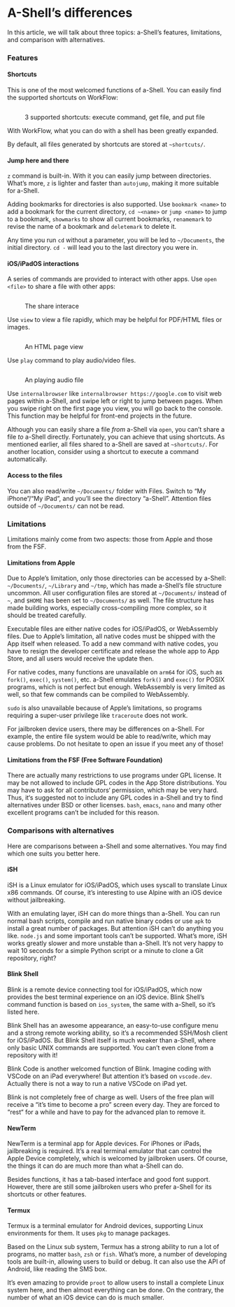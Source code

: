 # A-Shell’s differences

In this article, we will talk about three topics: a-Shell’s features, limitations, and comparison with alternatives.

### Features

#### Shortcuts

This is one of the most welcomed functions of a-Shell. You can easily find the supported shortcuts on WorkFlow:

<figure><img src="../.gitbook/assets/52D449EE-B42E-4AC7-B5EA-89CB287D8FA7.jpeg" alt=""><figcaption><p>3 supported shortcuts: execute command, get file, and put file</p></figcaption></figure>

With WorkFlow, what you can do with a shell has been greatly expanded.

By default, all files generated by shortcuts are stored at `~shortcuts/`.

#### Jump here and there

`z` command is built-in. With it you can easily jump between directories. What’s more, `z` is lighter and faster than `autojump`, making it more suitable for a-Shell.

Adding bookmarks for directories is also supported. Use `bookmark <name>` to add a bookmark for the current directory, `cd ~<name>` or `jump <name>` to jump to a bookmark, `showmarks` to show all current bookmarks, `renamemark` to revise the name of a bookmark and `deletemark` to delete it.

Any time you run `cd` without a parameter, you will be led to `~/Documents`, the initial directory. `cd -` will lead you to the last directory you were in.

#### iOS/iPadOS interactions

A series of commands are provided to interact with other apps. Use `open <file>` to share a file with other apps:

<figure><img src="../.gitbook/assets/626A2672-C4E6-4F3C-8FAD-EEAEC60882AE.jpeg" alt=""><figcaption><p>The share interace</p></figcaption></figure>

Use `view` to view a file rapidly, which may be helpful for PDF/HTML files or images.

<figure><img src="../.gitbook/assets/58BB49F1-0C92-4FFC-8FCF-A4EA9F0FAB20.jpeg" alt=""><figcaption><p>An HTML page view</p></figcaption></figure>

Use `play` command to play audio/video files.

<figure><img src="../.gitbook/assets/D61372EE-CB56-476C-921D-A720D67B4418.jpeg" alt=""><figcaption><p>An playing audio file</p></figcaption></figure>

Use `internalbrowser` like `internalbrowser https://google.com` to visit web pages within a-Shell, and swipe left or right to jump between pages. When you swipe right on the first page you view, you will go back to the console. This function may be helpful for front-end projects in the future.

Although you can easily share a file _from_ a-Shell via `open`, you can’t share a file _to_ a-Shell directly. Fortunately, you can achieve that using shortcuts. As mentioned earlier, all files shared to a-Shell are saved at `~shortcuts/`. For another location, consider using a shortcut to execute a command automatically.

#### Access to the files

<!-- TODO: `pickFolder` -->

You can also read/write `~/Documents/` folder with Files. Switch to “My iPhone”/“My iPad”, and you’ll see the directory “a-Shell”. Attention files outside of `~/Documents/` can not be read.

### Limitations

Limitations mainly come from two aspects: those from Apple and those from the FSF.

#### Limitations from Apple

Due to Apple’s limitation, only those directories can be accessed by a-Shell: `~/Documents/`, `~/Library` and `~/tmp`, which has made a-Shell’s file structure uncommon. All user configuration files are stored at `~/Documents/` instead of `~`, and `$HOME` has been set to `~/Documents/` as well. The file structure has made building works, especially cross-compiling more complex, so it should be treated carefully.

Executable files are either native codes for iOS/iPadOS, or WebAssembly files. Due to Apple’s limitation, all native codes must be shipped with the App itself when released. To add a new command with native codes, you have to resign the developer certificate and release the whole app to App Store, and all users would receive the update then.

For native codes, many functions are unavailable on `arm64` for iOS, such as `fork()`, `exec()`, `system()`, etc. a-Shell emulates `fork()` and `exec()` for POSIX programs, which is not perfect but enough. WebAssembly is very limited as well, so that few commands can be compiled to WebAssembly.

`sudo` is also unavailable because of Apple’s limitations, so programs requiring a super-user privilege like `traceroute` does not work.

For jailbroken device users, there may be differences on a-Shell. For example, the entire file system would be able to read/write, which may cause problems. Do not hesitate to open an issue if you meet any of those!

#### Limitations from the FSF (Free Software Foundation)

There are actually many restrictions to use programs under GPL license. It may be not allowed to include GPL codes in the App Store distributions. You may have to ask for all contributors‘ permission, which may be very hard. Thus, it‘s suggested not to include any GPL codes in a-Shell and try to find alternatives under BSD or other licenses. `bash`, `emacs`, `nano` and many other excellent programs can’t be included for this reason.

### Comparisons with alternatives

Here are comparisons between a-Shell and some alternatives. You may find which one suits you better here.

#### iSH

iSH is a Linux emulator for iOS/iPadOS, which uses syscall to translate Linux x86 commands. Of course, it’s interesting to use Alpine with an iOS device without jailbreaking.

With an emulating layer, iSH can do more things than a-Shell. You can run normal bash scripts, compile and run native binary codes or use `apk` to install a great number of packages. But attention iSH can’t do anything you like. `node.js` and some important tools can’t be supported. What’s more, iSH works greatly slower and more unstable than a-Shell. It’s not very happy to wait 10 seconds for a simple Python script or a minute to clone a Git repository, right?

#### Blink Shell

Blink is a remote device connecting tool for iOS/iPadOS, which now provides the best terminal experience on an iOS device. Blink Shell’s command function is based on `ios_system`, the same with a-Shell, so it’s listed here.

Blink Shell has an awesome appearance, an easy-to-use configure menu and a strong remote working ability, so it’s a recommended SSH/Mosh client for iOS/iPadOS. But Blink Shell itself is much weaker than a-Shell, where only basic UNIX commands are supported. You can’t even clone from a repository with it!

Blink Code is another welcomed function of Blink. Imagine coding with VSCode on an iPad everywhere! But attention it’s based on `vscode.dev`. Actually there is not a way to run a native VSCode on iPad yet.

Blink is not completely free of charge as well. Users of the free plan will receive a “it’s time to become a pro” screen every day. They are forced to “rest“ for a while and have to pay for the advanced plan to remove it.

#### NewTerm

NewTerm is a terminal app for Apple devices. For iPhones or iPads, jailbreaking is required. It’s a real terminal emulator that can control the Apple Device completely, which is welcomed by jailbroken users. Of course, the things it can do are much more than what a-Shell can do.

Besides functions, it has a tab-based interface and good font support. However, there are still some jailbroken users who prefer a-Shell for its shortcuts or other features.

#### Termux

Termux is a terminal emulator for Android devices, supporting Linux environments for them. It uses `pkg` to manage packages.

Based on the Linux sub system, Termux has a strong ability to run a lot of programs, no matter `bash`, `zsh` or `fish`. What’s more, a number of developing tools are built-in, allowing users to build or debug. It can also use the API of Android, like reading the SMS box.

It’s even amazing to provide `proot` to allow users to install a complete Linux system here, and then almost everything can be done. On the contrary, the number of what an iOS device can do is much smaller.
